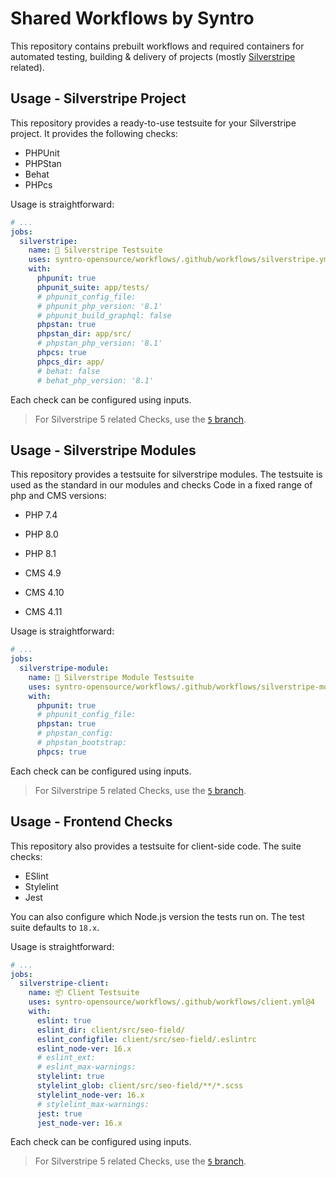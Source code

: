 # Shared Workflows by Syntro

This repository contains prebuilt workflows and required containers for
automated testing, building & delivery of projects (mostly
[Silverstripe](https://silverstripe.org) related).

## Usage - Silverstripe Project

This repository provides a ready-to-use testsuite for your Silverstripe project.
It provides the following checks:

* PHPUnit
* PHPStan
* Behat
* PHPcs

Usage is straightforward:

```yml
# ...
jobs:
  silverstripe:
    name: 🧰 Silverstripe Testsuite
    uses: syntro-opensource/workflows/.github/workflows/silverstripe.yml@4
    with:
      phpunit: true
      phpunit_suite: app/tests/
      # phpunit_config_file:
      # phpunit_php_version: '8.1'
      # phpunit_build_graphql: false
      phpstan: true
      phpstan_dir: app/src/
      # phpstan_php_version: '8.1'
      phpcs: true
      phpcs_dir: app/
      # behat: false
      # behat_php_version: '8.1'
```

Each check can be configured using inputs.

> For Silverstripe 5 related Checks, use the [`5` branch](https://github.com/syntro-opensource/workflows/tree/5).

## Usage - Silverstripe Modules

This repository provides a testsuite for silverstripe modules. The testsuite
is used as the standard in our modules and checks Code in a fixed range of
php and CMS versions:

* PHP 7.4
* PHP 8.0
* PHP 8.1

* CMS 4.9
* CMS 4.10
* CMS 4.11

Usage is straightforward:

```yml
# ...
jobs:
  silverstripe-module:
    name: 🧰 Silverstripe Module Testsuite
    uses: syntro-opensource/workflows/.github/workflows/silverstripe-module.yml@4
    with:
      phpunit: true
      # phpunit_config_file:
      phpstan: true
      # phpstan_config:
      # phpstan_bootstrap:
      phpcs: true
```


Each check can be configured using inputs.

> For Silverstripe 5 related Checks, use the [`5` branch](https://github.com/syntro-opensource/workflows/tree/5).

## Usage - Frontend Checks

This repository also provides a testsuite for client-side code. The suite checks:

* ESlint
* Stylelint
* Jest

You can also configure which Node.js version the tests run on. The test suite defaults to `18.x`.

Usage is straightforward:

```yml
# ...
jobs:
  silverstripe-client:
    name: 📦 Client Testsuite
    uses: syntro-opensource/workflows/.github/workflows/client.yml@4
    with:
      eslint: true
      eslint_dir: client/src/seo-field/
      eslint_configfile: client/src/seo-field/.eslintrc
      eslint_node-ver: 16.x
      # eslint_ext:
      # eslint_max-warnings:
      stylelint: true
      stylelint_glob: client/src/seo-field/**/*.scss
      stylelint_node-ver: 16.x
      # stylelint_max-warnings:
      jest: true
      jest_node-ver: 16.x
```
Each check can be configured using inputs.

> For Silverstripe 5 related Checks, use the [`5` branch](https://github.com/syntro-opensource/workflows/tree/5).
